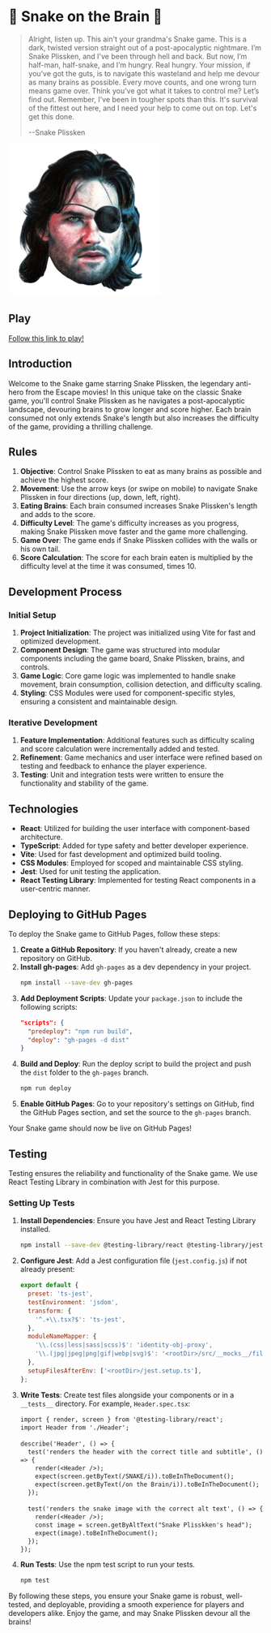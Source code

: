 # 🐍 Snake on the Brain 🧠

> Alright, listen up. This ain't your grandma's Snake game. This is a dark, twisted version straight out of a post-apocalyptic nightmare. I’m Snake Plissken, and I've been through hell and back. But now, I’m half-man, half-snake, and I’m hungry. Real hungry. Your mission, if you’ve got the guts, is to navigate this wasteland and help me devour as many brains as possible. Every move counts, and one wrong turn means game over. Think you’ve got what it takes to control me? Let’s find out. Remember, I've been in tougher spots than this. It's survival of the fittest out here, and I need your help to come out on top. Let's get this done.
> 
> --Snake Plissken

<img src="src/assets/snake.png" alt="Snake Plissken" width="300">

## Play

[Follow this link to play!](https://cbrum.dev/snake-brains/)

## Introduction

Welcome to the Snake game starring Snake Plissken, the legendary anti-hero from the Escape movies! In this unique take on the classic Snake game, you'll control Snake Plissken as he navigates a post-apocalyptic landscape, devouring brains to grow longer and score higher. Each brain consumed not only extends Snake's length but also increases the difficulty of the game, providing a thrilling challenge.

## Rules

1. **Objective**: Control Snake Plissken to eat as many brains as possible and achieve the highest score.
2. **Movement**: Use the arrow keys (or swipe on mobile) to navigate Snake Plissken in four directions (up, down, left, right).
3. **Eating Brains**: Each brain consumed increases Snake Plissken's length and adds to the score.
4. **Difficulty Level**: The game's difficulty increases as you progress, making Snake Plissken move faster and the game more challenging.
5. **Game Over**: The game ends if Snake Plissken collides with the walls or his own tail.
6. **Score Calculation**: The score for each brain eaten is multiplied by the difficulty level at the time it was consumed, times 10.

## Development Process

### Initial Setup

1. **Project Initialization**: The project was initialized using Vite for fast and optimized development.
2. **Component Design**: The game was structured into modular components including the game board, Snake Plissken, brains, and controls.
3. **Game Logic**: Core game logic was implemented to handle snake movement, brain consumption, collision detection, and difficulty scaling.
4. **Styling**: CSS Modules were used for component-specific styles, ensuring a consistent and maintainable design.

### Iterative Development

1. **Feature Implementation**: Additional features such as difficulty scaling and score calculation were incrementally added and tested.
2. **Refinement**: Game mechanics and user interface were refined based on testing and feedback to enhance the player experience.
3. **Testing**: Unit and integration tests were written to ensure the functionality and stability of the game.

## Technologies

- **React**: Utilized for building the user interface with component-based architecture.
- **TypeScript**: Added for type safety and better developer experience.
- **Vite**: Used for fast development and optimized build tooling.
- **CSS Modules**: Employed for scoped and maintainable CSS styling.
- **Jest**: Used for unit testing the application.
- **React Testing Library**: Implemented for testing React components in a user-centric manner.

## Deploying to GitHub Pages

To deploy the Snake game to GitHub Pages, follow these steps:

1. **Create a GitHub Repository**: If you haven't already, create a new repository on GitHub.
2. **Install gh-pages**: Add `gh-pages` as a dev dependency in your project.
    ```bash
    npm install --save-dev gh-pages
    ```
3. **Add Deployment Scripts**: Update your `package.json` to include the following scripts:
    ```json
    "scripts": {
      "predeploy": "npm run build",
      "deploy": "gh-pages -d dist"
    }
    ```
4. **Build and Deploy**: Run the deploy script to build the project and push the `dist` folder to the `gh-pages` branch.
    ```bash
    npm run deploy
    ```
5. **Enable GitHub Pages**: Go to your repository's settings on GitHub, find the GitHub Pages section, and set the source to the `gh-pages` branch.

Your Snake game should now be live on GitHub Pages!

## Testing

Testing ensures the reliability and functionality of the Snake game. We use React Testing Library in combination with Jest for this purpose.

### Setting Up Tests

1. **Install Dependencies**: Ensure you have Jest and React Testing Library installed.
    ```bash
    npm install --save-dev @testing-library/react @testing-library/jest-dom jest
    ```
2. **Configure Jest**: Add a Jest configuration file (`jest.config.js`) if not already present:
    ```js
    export default {
      preset: 'ts-jest',
      testEnvironment: 'jsdom',
      transform: {
        '^.+\\.tsx?$': 'ts-jest',
      },
      moduleNameMapper: {
        '\\.(css|less|sass|scss)$': 'identity-obj-proxy',
        '\\.(jpg|jpeg|png|gif|webp|svg)$': '<rootDir>/src/__mocks__/fileMock.js',
      },
      setupFilesAfterEnv: ['<rootDir>/jest.setup.ts'],
    };
    ```
3. **Write Tests**: Create test files alongside your components or in a `__tests__` directory. For example, `Header.spec.tsx`:
    ```tsx
    import { render, screen } from '@testing-library/react';
    import Header from './Header';

    describe('Header', () => {
      test('renders the header with the correct title and subtitle', () => {
        render(<Header />);
        expect(screen.getByText(/SNAKE/i)).toBeInTheDocument();
        expect(screen.getByText(/on the Brain/i)).toBeInTheDocument();
      });

      test('renders the snake image with the correct alt text', () => {
        render(<Header />);
        const image = screen.getByAltText("Snake Plisskken's head");
        expect(image).toBeInTheDocument();
      });
    });
    ```
4. **Run Tests**: Use the npm test script to run your tests.
    ```bash
    npm test
    ```

By following these steps, you ensure your Snake game is robust, well-tested, and deployable, providing a smooth experience for players and developers alike. Enjoy the game, and may Snake Plissken devour all the brains!
